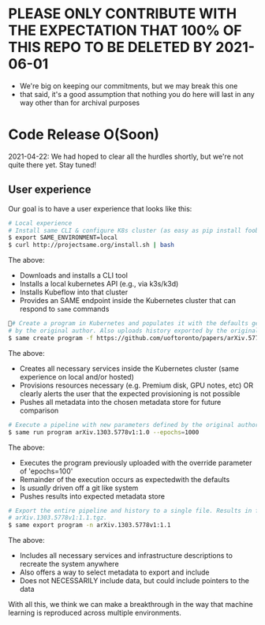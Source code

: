 # PLEASE ONLY CONTRIBUTE WITH THE EXPECTATION THAT 100% OF THIS REPO TO BE DELETED BY 2021-06-01

- We're big on keeping our commitments, but we may break this one
- that said, it's a good assumption that nothing you do here will last in any way other than for archival purposes

# Code Release O(Soon)
2021-04-22: We had hoped to clear all the hurdles shortly, but we're not quite there yet. Stay tuned!

## User experience

Our goal is to have a user experience that looks like this:

```bash
# Local experience
# Install same CLI & configure K8s cluster (as easy as pip install foobaz)
$ export SAME_ENVIRONMENT=local
$ curl http://projectsame.org/install.sh | bash
```

The above:

- Downloads and installs a CLI tool
- Installs a local kubernetes API (e.g., via k3s/k3d)
- Installs Kubeflow into that cluster
- Provides an SAME endpoint inside the Kubernetes cluster that can respond to `same` commands

```bash
# Create a program in Kubernetes and populates it with the defaults generated
# by the original author. Also uploads history exported by the original author
$ same create program -f https://github.com/uoftoronto/papers/arXiv.5778v1:1.0
```

The above:

- Creates all necessary services inside the Kubernetes cluster (same experience on local and/or hosted)
- Provisions resources necessary (e.g. Premium disk, GPU notes, etc) OR clearly alerts the user that the expected provisioning is not possible
- Pushes all metadata into the chosen metadata store for future comparison

```bash
# Execute a pipeline with new parameters defined by the original author
$ same run program arXiv.1303.5778v1:1.0 --epochs=1000
```

The above:

- Executes the program previously uploaded with the override parameter of 'epochs=100'
- Remainder of the execution occurs as expectedwith the defaults
- Is _usually_ driven off a git like system
- Pushes results into expected metadata store

```bash
# Export the entire pipeline and history to a single file. Results in file 
# arXiv.1303.5778v1:1.1.tgz.
$ same export program -n arXiv.1303.5778v1:1.1
```

The above:

- Includes all necessary services and infrastructure descriptions to recreate the system anywhere
- Also offers a way to select metadata to export and include
- Does not NECESSARILY include data, but could include pointers to the data

With all this, we think we can make a breakthrough in the way that machine learning is reproduced across multiple environments.
